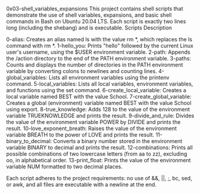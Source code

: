 0x03-shell_variables_expansions
This project contains shell scripts that demonstrate the use of shell variables, expansions, and basic shell commands in Bash on Ubuntu 20.04 LTS. Each script is exactly two lines long (including the shebang) and is executable.
Scripts Description

0-alias: Creates an alias named ls with the value rm *, which replaces the ls command with rm *.
1-hello_you: Prints "hello" followed by the current Linux user's username, using the $USER environment variable.
2-path: Appends the /action directory to the end of the PATH environment variable.
3-paths: Counts and displays the number of directories in the PATH environment variable by converting colons to newlines and counting lines.
4-global_variables: Lists all environment variables using the printenv command.
5-local_variables: Lists all local variables, environment variables, and functions using the set command.
6-create_local_variable: Creates a local variable named BEST with the value School.
7-create_global_variable: Creates a global (environment) variable named BEST with the value School using export.
8-true_knowledge: Adds 128 to the value of the environment variable TRUEKNOWLEDGE and prints the result.
9-divide_and_rule: Divides the value of the environment variable POWER by DIVIDE and prints the result.
10-love_exponent_breath: Raises the value of the environment variable BREATH to the power of LOVE and prints the result.
11-binary_to_decimal: Converts a binary number stored in the environment variable BINARY to decimal and prints the result.
12-combinations: Prints all possible combinations of two lowercase letters (from aa to zz), excluding oo, in alphabetical order.
13-print_float: Prints the value of the environment variable NUM formatted to two decimal places.

Each script adheres to the project requirements: no use of &&, ||, ;, bc, sed, or awk, and all files are executable with a newline at the end.
